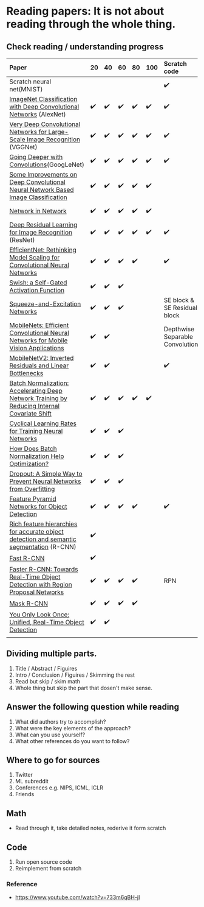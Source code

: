 # Reading papers: It is not about reading through the whole thing.

## Check reading / understanding progress
| Paper  |   20  |   40  |   60  |   80  | 100 | Scratch code | Reviewed |
|:---------|:-----|:------|:------|:------|:------|:------------| :---- | 
|Scratch neural net(MNIST)|  |           |           |           |           |  :heavy_check_mark:  |    |
|  [ImageNet Classification with Deep Convolutional Networks](https://papers.nips.cc/paper/2012/hash/c399862d3b9d6b76c8436e924a68c45b-Abstract.html) (AlexNet) | :heavy_check_mark: | :heavy_check_mark:  | :heavy_check_mark:  |:heavy_check_mark:   |:heavy_check_mark:  | :heavy_check_mark:  | https://velog.io/@iissaacc/AlexNet |
| [Very Deep Convolutional Networks for Large-Scale Image Recognition](https://arxiv.org/abs/1409.1556) (VGGNet)| :heavy_check_mark:  |:heavy_check_mark:   | :heavy_check_mark:  |:heavy_check_mark:   |:heavy_check_mark:   |:heavy_check_mark:   | https://velog.io/@iissaacc/VGGNet   |
| [Going Deeper with Convolutions](https://arxiv.org/abs/1409.4842)(GoogLeNet)  | :heavy_check_mark:  |:heavy_check_mark:   | :heavy_check_mark:  |:heavy_check_mark:   |:heavy_check_mark:   |:heavy_check_mark:   |  https://velog.io/@iissaacc/GoogLeNet   |
| [Some Improvements on Deep Convolutional Neural Network Based Image Classification](https://arxiv.org/abs/1312.5402)  | :heavy_check_mark:  |:heavy_check_mark:   | :heavy_check_mark:  |:heavy_check_mark:   |:heavy_check_mark:   |    |     |
| [Network in Network](https://arxiv.org/abs/1312.4400)  | :heavy_check_mark:  |:heavy_check_mark:   | :heavy_check_mark:  |:heavy_check_mark:   |:heavy_check_mark:   |   |https://velog.io/@iissaacc/Network-in-Network  |
| [Deep Residual Learning for Image Recognition](https://arxiv.org/abs/1512.03385) (ResNet) |  :heavy_check_mark:  |:heavy_check_mark:   | :heavy_check_mark:  |:heavy_check_mark:   |:heavy_check_mark:   |:heavy_check_mark:   | https://velog.io/@iissaacc/ResNet  |
| [EfficientNet: Rethinking Model Scaling for Convolutional Neural Networks](https://arxiv.org/abs/1905.11946) |:heavy_check_mark:| :heavy_check_mark:  | :heavy_check_mark:  | :heavy_check_mark:  |   |:heavy_check_mark:   | https://velog.io/@iissaacc/EfficientNet  |
|  [Swish: a Self-Gated Activation Function](https://arxiv.org/abs/1710.05941v1)  |:heavy_check_mark:    |  :heavy_check_mark:  |  :heavy_check_mark:  |    |    |    |https://velog.io/@iissaacc/Swish-function    |
| [Squeeze-and-Excitation Networks](https://arxiv.org/abs/1709.01507)   | :heavy_check_mark:   | :heavy_check_mark:   | :heavy_check_mark:   |    |    |SE block & SE Residual block    | https://velog.io/@iissaacc/SENet   |
| [MobileNets: Efficient Convolutional Neural Networks for Mobile Vision Applications](https://arxiv.org/abs/1704.04861)  | :heavy_check_mark:  |:heavy_check_mark:   |          |          |          | Depthwise Separable Convolution |[Depthwise Separable Convolution](https://velog.io/@iissaacc/Depthwise-Separable-Convolution)    |
|[MobileNetV2: Inverted Residuals and Linear Bottlenecks](https://arxiv.org/abs/1801.04381) |:heavy_check_mark: | :heavy_check_mark: |    |    |    |:heavy_check_mark: |    |
| [Batch Normalization: Accelerating Deep Network Training by Reducing Internal Covariate Shift](https://arxiv.org/abs/1502.03167)| :heavy_check_mark:  |:heavy_check_mark:   | :heavy_check_mark:  |:heavy_check_mark:   |:heavy_check_mark:   |   | https://velog.io/@iissaacc/Batch-Normalization-2015 |
|[Cyclical Learning Rates for Training Neural Networks](https://arxiv.org/abs/1506.01186)    | :heavy_check_mark:   | :heavy_check_mark:   | :heavy_check_mark:   |    |    |    | :heavy_check_mark:   |
| [How Does Batch Normalization Help Optimization?](https://arxiv.org/abs/1805.11604)  |:heavy_check_mark:|:heavy_check_mark:|:heavy_check_mark:|   |   |   |     |
| [Dropout: A Simple Way to Prevent Neural Networks from Overfitting](https://www.cs.toronto.edu/~rsalakhu/papers/srivastava14a.pdf)  |:heavy_check_mark:|:heavy_check_mark:|:heavy_check_mark:|   |   |   | https://velog.io/@iissaacc/Dropout    |
| [Feature Pyramid Networks for Object Detection](https://arxiv.org/abs/1612.03144) | :heavy_check_mark:  |:heavy_check_mark:   | :heavy_check_mark:  |:heavy_check_mark:   |     |:heavy_check_mark:   | https://velog.io/@iissaacc/Feature-Pyramid-Network   |
| [Rich feature hierarchies for accurate object detection and semantic segmentation](https://arxiv.org/abs/1311.2524) (R-CNN)| :heavy_check_mark:  |   |   |   |     |   |     |
| [Fast R-CNN](https://arxiv.org/abs/1504.08083)  | :heavy_check_mark:  |  |   |   |     |   |     |
| [Faster R-CNN: Towards Real-Time Object Detection with Region Proposal Networks](https://arxiv.org/abs/1506.01497)  | :heavy_check_mark:  |:heavy_check_mark:   | :heavy_check_mark:  |:heavy_check_mark:   |     |RPN   |     |
|[Mask R-CNN](https://arxiv.org/abs/1703.06870)    | :heavy_check_mark: | :heavy_check_mark: | :heavy_check_mark: | :heavy_check_mark: |    |    |    |
|[You Only Look Once: Unified, Real-Time Object Detection](https://arxiv.org/abs/1506.02640)| :heavy_check_mark:  | :heavy_check_mark:  |    |    |    |    |    |
|    |    |    |    |    |    |    |    |

## Dividing multiple parts.
1. Title / Abstract / Figuires
2. Intro / Conclusion / Figuires / Skimming the rest
3. Read but skip / skim math
4. Whole thing but skip the part that dosen't make sense.

## Answer the following question while reading
1. What did authors try to accomplish?
2. What were the key elements of the approach?
3. What can you use yourself?
4. What other references do you want to follow?

## Where to go for sources
1. Twitter 
2. ML subreddit 
3. Conferences e.g. NIPS, ICML, ICLR 
4. Friends

## Math
* Read through it, take detailed notes, rederive it form scratch

## Code
1. Run open source code
2. Reimplement from scratch

### Reference
* https://www.youtube.com/watch?v=733m6qBH-jI
